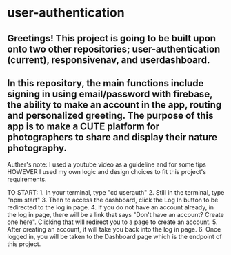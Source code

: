 # user-authentication


Greetings! This project is going to be built upon onto two other repositories; user-authentication (current), responsivenav, and userdashboard.
-
In this repository, the main functions include signing in using email/password with firebase, the ability to make an account in the app, routing and personalized greeting. The purpose of this app is to make a CUTE platform for photographers to share and display their nature photography.
-
Auther's note: I used a youtube video as a guideline and for some tips HOWEVER I used my own logic and design choices to fit this project's requirements.

TO START:
    1. In your terminal, type "cd userauth"
    2. Still in the terminal, type "npm start"
    3. Then to access the dashboard, click the Log In button to be redirected to the log in page.
    4. If you do not have an account already, in the log in page, there will be a link that says "Don't have an account? Create one here". Clicking that will redirect you to a page to create an account.
    5. After creating an account, it will take you back into the log in page.
    6. Once logged in, you will be taken to the Dashboard page which is the endpoint of this project.
